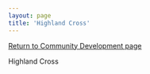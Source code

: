 ```yaml
---
layout: page
title: 'Highland Cross'
---
```


[Return to Community Development page](/community-development/)

Highland Cross


